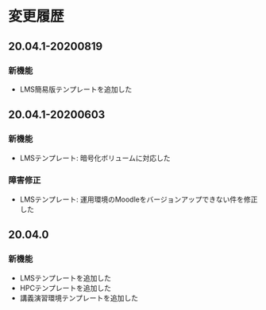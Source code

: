 # 変更履歴

## 20.04.1-20200819

### 新機能

- LMS簡易版テンプレートを追加した

## 20.04.1-20200603

### 新機能

- LMSテンプレート: 暗号化ボリュームに対応した

### 障害修正

- LMSテンプレート: 運用環境のMoodleをバージョンアップできない件を修正した

## 20.04.0

### 新機能

- LMSテンプレートを追加した
- HPCテンプレートを追加した
- 講義演習環境テンプレートを追加した
